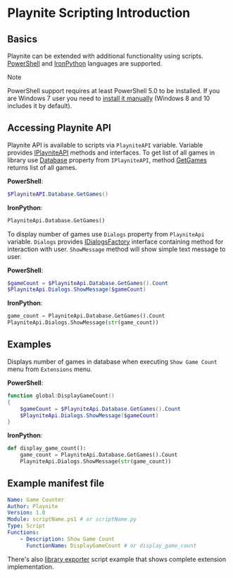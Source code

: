 Playnite Scripting Introduction
=====================

Basics
---------------------

Playnite can be extended with additional functionality using scripts. [PowerShell](https://docs.microsoft.com/en-us/powershell/) and [IronPython](http://ironpython.net/) languages are supported.


> [!NOTE] 
> PowerShell support requires at least PowerShell 5.0 to be installed. If you are Windows 7 user you need to [install it manually](https://www.microsoft.com/en-us/download/details.aspx?id=54616) (Windows 8 and 10 includes it by default).

Accessing Playnite API
---------------------

Playnite API is available to scripts via `PlayniteAPI` variable. Variable provides [IPlayniteAPI](xref:Playnite.SDK.IPlayniteAPI) methods and interfaces. To get list of all games in library use [Database](xref:Playnite.SDK.IPlayniteAPI.Database) property from `IPlayniteAPI`, method [GetGames](xref:Playnite.SDK.IGameDatabaseAPI.GetGames) returns list of all games.

**PowerShell**:

```powershell
$PlayniteAPI.Database.GetGames()
```

**IronPython**:

```python
PlayniteApi.Database.GetGames()
```

To display number of games use `Dialogs` property from `PlayniteApi` variable. `Dialogs` provides [IDialogsFactory](xref:Playnite.SDK.IDialogsFactory) interface containing method for interaction with user. `ShowMessage` method will show simple text message to user.

**PowerShell**:

```powershell
$gameCount = $PlayniteApi.Database.GetGames().Count
$PlayniteApi.Dialogs.ShowMessage($gameCount)
```

**IronPython**:

```python
game_count = PlayniteApi.Database.GetGames().Count
PlayniteApi.Dialogs.ShowMessage(str(game_count))
```

Examples
---------------------

Displays number of games in database when executing `Show Game Count` menu from `Extensions` menu.

**PowerShell**:

```powershell
function global:DisplayGameCount()
{
    $gameCount = $PlayniteApi.Database.GetGames().Count
    $PlayniteApi.Dialogs.ShowMessage($gameCount)
}
```

**IronPython**:

```python
def display_game_count():
    game_count = PlayniteApi.Database.GetGames().Count
    PlayniteApi.Dialogs.ShowMessage(str(game_count))
```

## Example manifest file

```yaml
Name: Game Counter
Author: Playnite
Version: 1.0
Module: scriptName.ps1 # or scriptName.py
Type: Script
Functions: 
    - Description: Show Game Count
      FunctionName: DisplayGameCount # or display_game_count
```

There's also [library exporter](https://github.com/JosefNemec/Playnite/tree/master/source/Plugins/LibraryExporter) script example that shows complete extension implementation.
